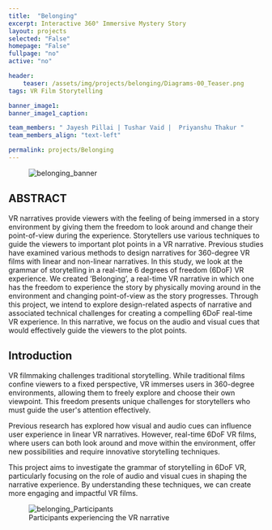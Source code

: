 ```yaml
---
title:  "Belonging"
excerpt: Interactive 360° Immersive Mystery Story
layout: projects   
selected: "False"
homepage: "False"
fullpage: "no"
active: "no"

header:
    teaser: /assets/img/projects/belonging/Diagrams-00_Teaser.png
tags: VR Film Storytelling

banner_image1:
banner_image1_caption:

team_members: " Jayesh Pillai | Tushar Vaid |  Priyanshu Thakur "
team_members_align: "text-left"

permalink: projects/Belonging
---
```

<figure class="align-center" style="width:100%;">
  <img src="{{ site.url }}{{ site.baseurl }}/assets/img/projects/belonging/Diagrams-00_Teaser.png" alt="belonging_banner">
</figure>

## ABSTRACT

VR narratives provide viewers with the feeling of being immersed in a story environment by giving them the freedom to look
around and change their point-of-view during the experience. Storytellers use various techniques to guide the viewers to important
plot points in a VR narrative. Previous studies have examined various methods to design narratives for 360-degree VR films with
linear and non-linear narratives. In this study, we look at the grammar of storytelling in a real-time 6 degrees of freedom (6DoF) VR
experience. We created ’Belonging’, a real-time VR narrative in which one has the freedom to experience the story by physically
moving around in the environment and changing point-of-view as the story progresses. Through this project, we intend to explore
design-related aspects of narrative and associated technical challenges for creating a compelling 6DoF real-time VR experience. In this
narrative, we focus on the audio and visual cues that would effectively guide the viewers to the plot points.

## Introduction

VR filmmaking challenges traditional storytelling. While traditional films confine viewers to a fixed perspective, VR immerses users in 360-degree environments, allowing them to freely explore and choose their own viewpoint. This freedom presents unique challenges for storytellers who must guide the user's attention effectively.

Previous research has explored how visual and audio cues can influence user experience in linear VR narratives. However, real-time 6DoF VR films, where users can both look around and move within the environment, offer new possibilities and require innovative storytelling techniques.

This project aims to investigate the grammar of storytelling in 6DoF VR, particularly focusing on the role of audio and visual cues in shaping the narrative experience. By understanding these techniques, we can create more engaging and impactful VR films.

<figure class="align-center" style="width:100%;">
  <img src="{{ site.url }}{{ site.baseurl }}/assets/img/projects/belonging/Diagrams-04.jpg" alt="belonging_Participants">
  <figcaption> Participants experiencing the VR narrative </figcaption>
</figure>
